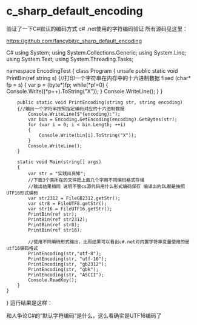 # c_sharp_default_encoding
验证了一下C#默认的编码方式
c# .net使用的字符编码验证
所有源码见这里：

https://github.com/fancybit/c_sharp_default_encoding

C#
using System;
using System.Collections.Generic;
using System.Linq;
using System.Text;
using System.Threading.Tasks;

namespace EncodingTest
{
    class Program
    {
        unsafe public static void PrintBin(ref string s)
        {//打印一个字符串在内存中的十六进制数据
            fixed (char* fp = s)
            {
                var p = (byte*)fp;
                while(*p!=0)
                {
                    Console.Write((*p++).ToString("X"));
                }
                Console.WriteLine();
            }
        }

        public static void PrintEncoding(string str, string encoding)
        {//输出一个字符串按照指定编码对应的十六进制数据
            Console.WriteLine($"{encoding}:");
            var bin = Encoding.GetEncoding(encoding).GetBytes(str);
            for (var i = 0; i < bin.Length; ++i)
            {
                Console.Write(bin[i].ToString("X"));
            }
            Console.WriteLine();
        }

        static void Main(string[] args)
        {
            var str = "实践出真知";
            //下面3个类所在的文件把上面几个字用不同编码格式存储
            //输出结果相同 说明不管cs源代码用什么形式编码保存 编译出的IL都是按照UTF16形式编码
            var str2312 = FileGB2312.getStr();
            var str8 = FileUTF8.getStr();
            var str16 = FileUTF16.getStr();
            PrintBin(ref str);
            PrintBin(ref str2312);
            PrintBin(ref str8);
            PrintBin(ref str16);

            //使用不同编码形式输出，比照结果可以看出c#.net对内置字符串变量使用的是utf16编码格式
            PrintEncoding(str,"utf-8");
            PrintEncoding(str, "utf-16");
            PrintEncoding(str, "gb2312");
            PrintEncoding(str, "gbk");
            PrintEncoding(str, "ASCII");
            Console.ReadKey();
        }
    }
}
运行结果是这样：



和人争论C#的“默认字符编码”是什么，这么看确实是UTF16编码了
